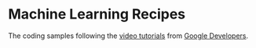 # Machine Learning Recipes

The coding samples following the [video tutorials](https://www.youtube.com/watch?v=cKxRvEZd3Mw) from [Google Developers](https://www.youtube.com/user/GoogleDevelopers).

